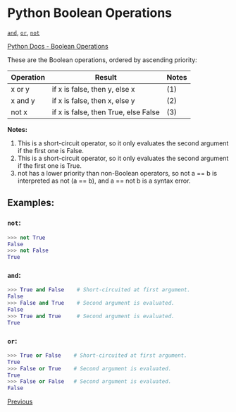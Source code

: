 # Python Boolean Operations

[`and`](https://docs.python.org/3/reference/expressions.html#and), [`or`](https://docs.python.org/3/reference/expressions.html#or), [`not`](https://docs.python.org/3/reference/expressions.html#not)

[Python Docs - Boolean Operations](https://docs.python.org/3/library/stdtypes.html#boolean-operations-and-or-not)

These are the Boolean operations, ordered by ascending priority:

Operation | Result                               | Notes
--------- | ------------------------------------ | -----
x or y    | if x is false, then y, else x        | (1)
x and y   | if x is false, then x, else y        | (2)
not x     | if x is false, then True, else False | (3)

**Notes:**

1. This is a short-circuit operator, so it only evaluates the second argument if the first one is False.
2. This is a short-circuit operator, so it only evaluates the second argument if the first one is True.
3. not has a lower priority than non-Boolean operators, so not a == b is interpreted as not (a == b), and a == not b is a syntax error.

## Examples:

### `not`:

```python
>>> not True
False
>>> not False
True
```

### `and`:

```python
>>> True and False    # Short-circuited at first argument.
False
>>> False and True    # Second argument is evaluated.
False
>>> True and True     # Second argument is evaluated.
True
```

### `or`:

```python
>>> True or False    # Short-circuited at first argument.
True
>>> False or True    # Second argument is evaluated.
True
>>> False or False   # Second argument is evaluated.
False
```
[Previous](Python-Operators)
